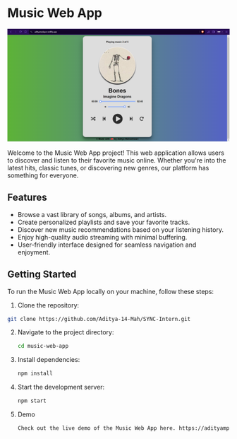 # Music Web App

![Music Web App](/Music_Web_App.png)

Welcome to the Music Web App project! This web application allows users to discover and listen to their favorite music online. Whether you're into the latest hits, classic tunes, or discovering new genres, our platform has something for everyone.

## Features

- Browse a vast library of songs, albums, and artists.
- Create personalized playlists and save your favorite tracks.
- Discover new music recommendations based on your listening history.
- Enjoy high-quality audio streaming with minimal buffering.
- User-friendly interface designed for seamless navigation and enjoyment.

## Getting Started

To run the Music Web App locally on your machine, follow these steps:

1.  Clone the repository:

   ```bash
   git clone https://github.com/Aditya-14-Mah/SYNC-Intern.git
   ```
2.  Navigate to the project directory:

    ```bash
    cd music-web-app
    ```
3.  Install dependencies:

    ```bash
    npm install
    ```
4.  Start the development server:

    ```bash
    npm start
    ```
5.  Demo

    ```bash
    Check out the live demo of the Music Web App here. https://adityamplayer.netlify.app/
    ```
